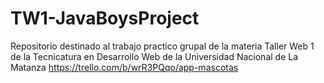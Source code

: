 # TW1-JavaBoysProject
Repositorio destinado al trabajo practico grupal de la materia Taller Web 1 de la Tecnicatura en Desarrollo Web de la Universidad Nacional de La Matanza
https://trello.com/b/wrR3PQqo/app-mascotas
